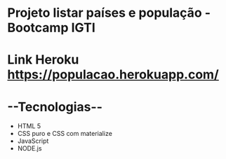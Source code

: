 # Projeto listar países e população - Bootcamp IGTI

# Link Heroku https://populacao.herokuapp.com/

# --Tecnologias--
- HTML 5
- CSS puro e CSS com materialize
- JavaScript
- NODE.js
 
